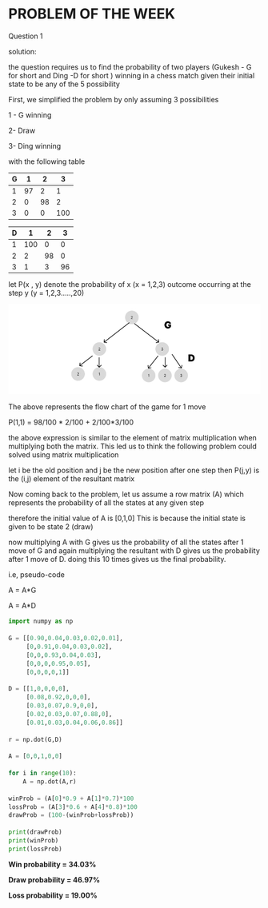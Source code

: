 # PROBLEM OF THE WEEK

Question 1

solution:

the question requires us to find the probability of two players (Gukesh - G for short and Ding -D for short )  winning in a chess match given their initial state to be any of the 5 possibility

First, we simplified the problem by only assuming 3 possibilities

1 - G winning

2- Draw

3- Ding winning

with the following table

 

| G | 1 | 2 | 3 |
| --- | --- | --- | --- |
| 1 | 97 | 2 | 1 |
| 2 | 0 | 98 | 2 |
| 3 | 0 | 0 | 100 |

| D | 1 | 2 | 3 |
| --- | --- | --- | --- |
| 1 | 100 | 0 | 0 |
| 2 | 2 | 98 | 0 |
| 3 | 1 | 3 | 96 |

let P(x , y) denote the probability of  x (x = 1,2,3) outcome occurring at the step y (y = 1,2,3…..,20) 

![Frame 1.jpg](Frame_1.jpg)

The above represents the flow chart of the game for 1 move

P(1,1) = 98/100 * 2/100 + 2/100*3/100

the above expression is similar to the element of matrix multiplication when multiplying both the matrix. This led us to think the following problem could solved using matrix multiplication 

let i be the old position and j be the new position after one step then P(j,y) is the (i,j) element of the resultant matrix

Now coming back to the problem, let us assume a row matrix (A) which represents the probability of all the states at any given step

therefore the initial value of A is [0,1,0] This is because the initial state is given to be state 2 (draw)

now multiplying A with G gives us the probability of all the states after 1 move of G and again multiplying the resultant with D gives us the probability after 1 move of D. doing this 10 times gives us the final probability.

i.e, pseudo-code 

A = A*G

A = A*D

```python
import numpy as np

G = [[0.90,0.04,0.03,0.02,0.01],
     [0,0.91,0.04,0.03,0.02],
     [0,0,0.93,0.04,0.03],
     [0,0,0,0.95,0.05],
     [0,0,0,0,1]]

D = [[1,0,0,0,0],
     [0.08,0.92,0,0,0],
     [0.03,0.07,0.9,0,0],
     [0.02,0.03,0.07,0.88,0],
     [0.01,0.03,0.04,0.06,0.86]]

r = np.dot(G,D)

A = [0,0,1,0,0]

for i in range(10):
    A = np.dot(A,r)

winProb = (A[0]*0.9 + A[1]*0.7)*100
lossProb = (A[3]*0.6 + A[4]*0.8)*100
drawProb = (100-(winProb+lossProb))

print(drawProb)
print(winProb)
print(lossProb)
```

**Win probability =  34.03%**

**Draw probability = 46.97%**

**Loss probability = 19.00%**